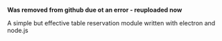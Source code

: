 **Was removed from github due ot an error - reuploaded now**

A simple but effective table reservation module written with electron and node.js
